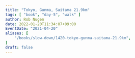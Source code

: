 ```yaml
---
title: "Tokyo, Gunma, Saitama 21.9km"
tags: [ "book", "day-5", "walk" ]
author: Rob Nugen
date: 2022-01-20T11:34:07+09:00
EventDate: "2021-04-20"
aliases: [
    "/books/slow-down/1420-tokyo-gunma-saitama-21.9km",
]
draft: false
---
```


<img
src="https://b.robnugen.com/quests/walk-to-niigata/2021/en_route/day-05/2021_apr_19_a_tree_in_the_trail.jpeg"
alt=""
class="title" />
